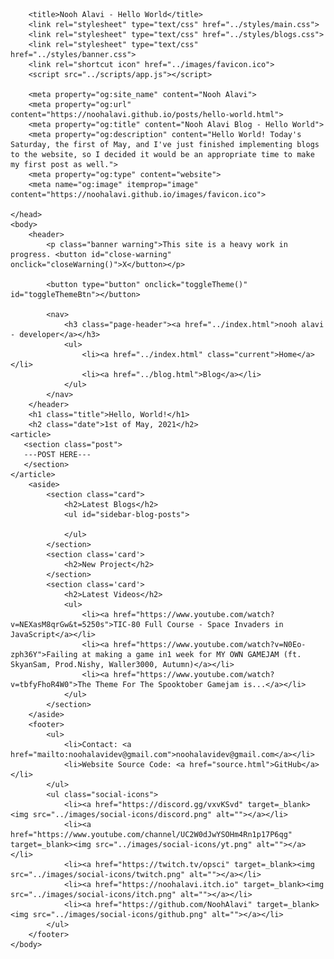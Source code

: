 <!DOCTYPE html>
<html lang="en">
    <head>
        <meta charset="UTF-8">
        <meta http-equiv="X-UA-Compatible" content="IE=edge">
        <meta name="viewport" content="width=device-width, initial-scale=1.0">

        <title>Nooh Alavi - Hello World</title>
        <link rel="stylesheet" type="text/css" href="../styles/main.css">
        <link rel="stylesheet" type="text/css" href="../styles/blogs.css">
        <link rel="stylesheet" type="text/css" href="../styles/banner.css">
        <link rel="shortcut icon" href="../images/favicon.ico">
        <script src="../scripts/app.js"></script>

        <meta property="og:site_name" content="Nooh Alavi">
        <meta property="og:url" content="https://noohalavi.github.io/posts/hello-world.html">
        <meta property="og:title" content="Nooh Alavi Blog - Hello World">
        <meta property="og:description" content="Hello World! Today's Saturday, the first of May, and I've just finished implementing blogs to the website, so I decided it would be an appropriate time to make my first post as well.">
        <meta property="og:type" content="website">
        <meta name="og:image" itemprop="image" content="https://noohalavi.github.io/images/favicon.ico">

    </head>
    <body>
        <header>
            <p class="banner warning">This site is a heavy work in progress. <button id="close-warning" onclick="closeWarning()">X</button></p>
        
            <button type="button" onclick="toggleTheme()" id="toggleThemeBtn"></button>

            <nav>
                <h3 class="page-header"><a href="../index.html">nooh alavi - developer</a></h3>
                <ul>
                    <li><a href="../index.html" class="current">Home</a></li>
                    <li><a href="../blog.html">Blog</a></li>
                </ul>
            </nav>
        </header>
        <h1 class="title">Hello, World!</h1>
        <h2 class="date">1st of May, 2021</h2>
    <article>
       <section class="post">       
       ---POST HERE---
       </section>
    </article>
        <aside>
            <section class="card">
                <h2>Latest Blogs</h2>
                <ul id="sidebar-blog-posts">
                    
                </ul>
            </section>
            <section class='card'>
                <h2>New Project</h2>
            </section>
            <section class='card'>
                <h2>Latest Videos</h2>
                <ul>
                    <li><a href="https://www.youtube.com/watch?v=NEXasM8qrGw&t=5250s">TIC-80 Full Course - Space Invaders in JavaScript</a></li>
                    <li><a href="https://www.youtube.com/watch?v=N0Eo-zph36Y">Failing at making a game in1 week for MY OWN GAMEJAM (ft. SkyanSam, Prod.Nishy, Waller3000, Autumn)</a></li>
                    <li><a href="https://www.youtube.com/watch?v=tbfyFhoR4W0">The Theme For The Spooktober Gamejam is...</a></li>
                </ul>
            </section>
        </aside>
        <footer>
            <ul>
                <li>Contact: <a href="mailto:noohalavidev@gmail.com">noohalavidev@gmail.com</a></li>
                <li>Website Source Code: <a href="source.html">GitHub</a></li>
            </ul>
            <ul class="social-icons">
                <li><a href="https://discord.gg/vxvKSvd" target=_blank><img src="../images/social-icons/discord.png" alt=""></a></li>
                <li><a href="https://www.youtube.com/channel/UC2W0dJwYSOHm4Rn1p17P6qg" target=_blank><img src="../images/social-icons/yt.png" alt=""></a></li>
                <li><a href="https://twitch.tv/opsci" target=_blank><img src="../images/social-icons/twitch.png" alt=""></a></li>
                <li><a href="https://noohalavi.itch.io" target=_blank><img src="../images/social-icons/itch.png" alt=""></a></li>
                <li><a href="https://github.com/NoohAlavi" target=_blank><img src="../images/social-icons/github.png" alt=""></a></li>
            </ul>
        </footer>
    </body>
</html>